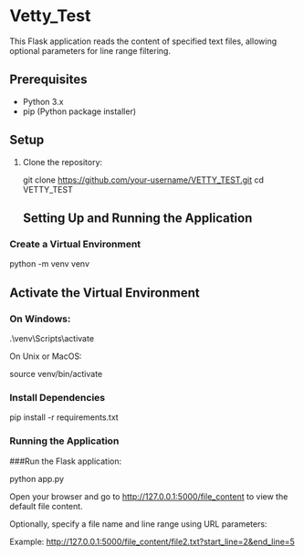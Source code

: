# Vetty_Test

This Flask application reads the content of specified text files, allowing optional parameters for line range filtering.

## Prerequisites

- Python 3.x
- pip (Python package installer)

## Setup

1. Clone the repository:

   git clone https://github.com/your-username/VETTY_TEST.git
   cd VETTY_TEST

   ## Setting Up and Running the Application

### Create a Virtual Environment


python -m venv venv
## Activate the Virtual Environment

### On Windows:


.\venv\Scripts\activate

On Unix or MacOS:

source venv/bin/activate

### Install Dependencies


pip install -r requirements.txt

### Running the Application
###Run the Flask application:



python app.py

Open your browser and go to http://127.0.0.1:5000/file_content to view the default file content.

Optionally, specify a file name and line range using URL parameters:

Example: http://127.0.0.1:5000/file_content/file2.txt?start_line=2&end_line=5
